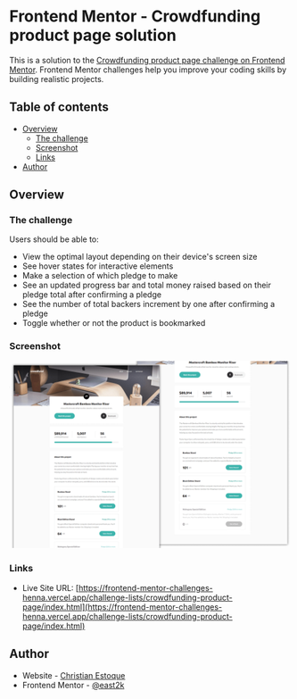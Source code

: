 # Frontend Mentor - Crowdfunding product page solution

This is a solution to the [Crowdfunding product page challenge on Frontend Mentor](https://www.frontendmentor.io/challenges/crowdfunding-product-page-7uvcZe7ZR). Frontend Mentor challenges help you improve your coding skills by building realistic projects. 

## Table of contents

- [Overview](#overview)
  - [The challenge](#the-challenge)
  - [Screenshot](#screenshot)
  - [Links](#links)
- [Author](#author)

## Overview

### The challenge

Users should be able to:

- View the optimal layout depending on their device's screen size
- See hover states for interactive elements
- Make a selection of which pledge to make
- See an updated progress bar and total money raised based on their pledge total after confirming a pledge
- See the number of total backers increment by one after confirming a pledge
- Toggle whether or not the product is bookmarked

### Screenshot

![Preview Screenshot](/assets/thumbnails/crowdfunding-product-page.png)

### Links

- Live Site URL: [https://frontend-mentor-challenges-henna.vercel.app/challenge-lists/crowdfunding-product-page/index.html](https://frontend-mentor-challenges-henna.vercel.app/challenge-lists/crowdfunding-product-page/index.html)

## Author

- Website - [Christian Estoque](https://frontend-mentor-challenges-henna.vercel.app/)
- Frontend Mentor - [@east2k](https://www.frontendmentor.io/profile/east2k)

